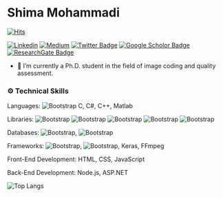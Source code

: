 <h1> Shima Mohammadi </h1>

[![Hits](https://hits.seeyoufarm.com/api/count/incr/badge.svg?url=https%3A%2F%2Fgithub.com%2Fshimamohammadi&count_bg=%2379C83D&title_bg=%23555555&icon=&icon_color=%23E7E7E7&title=Profile+Views&edge_flat=false)](https://hits.seeyoufarm.com)

[![Linkedin](https://img.shields.io/badge/-LinkedIn-blue?style=flat&logo=Linkedin&logoColor=white)](https://www.linkedin.com/in/shima-mohammadi-007351134/)
[![Medium](https://github.com/Rishit-dagli/Rishit-dagli/blob/master/badges/medium.svg)](https://medium.com/@shima.70mdi) 
[![Twitter Badge](https://img.shields.io/badge/-Twitter-1da1f2?labelColor=1da1f2&logo=twitter&logoColor=white&link=https://twitter.com/shima_mdi)](https://twitter.com/shima_mdi)
[![Google Scholor Badge](https://img.shields.io/badge/-Google%20Scholar-4285F4?logo=google-scholar&link=https://scholar.google.com/citations?user=sjpFHQQAAAAJ&hl=en)](https://scholar.google.com/citations?user=sjpFHQQAAAAJ&hl=en)
[![ResearchGate Badge](https://img.shields.io/badge/Research_Gate-00CCBB.svg?&&link=https://www.researchgate.net/profile/Shima-Mohammadi-5)](https://www.researchgate.net/profile/Shima-Mohammadi-5)




- 🔭 I’m currently a Ph.D. student in the field of image coding and quality assessment.

### ⚙️ Technical Skills
Languages: ![Bootstrap](https://img.shields.io/badge/-Python-05122A?style=flat-square&logo=Python&color=353535) C, C#, C++, Matlab

Libraries: ![Bootstrap](https://img.shields.io/badge/-Pandas-05122A?style=flat-square&logo=Pandas&color=353535) ![Bootstrap](https://img.shields.io/badge/-Scikit%20Learn-05122A?style=flat-square&logo=Scikit-Learn&color=353535) ![Bootstrap](https://img.shields.io/badge/-Numpy-05122A?style=flat-square&logo=Numpy&color=353535) ![Bootstrap](https://img.shields.io/badge/-Matplotlib-05122A?style=flat-square&logo=Matplotlib&color=353535) ![Bootstrap](https://img.shields.io/badge/-Pandas-05122A?style=flat-square&logo=Pandas&color=353535)

Databases: ![Bootstrap](https://img.shields.io/badge/-MySQL-05122A?style=flat-square&logo=MySQL&color=353535), ![Bootstrap](https://img.shields.io/badge/-MongoDB-05122A?style=flat-square&logo=MongoDB&color=353535) 

Frameworks: ![Bootstrap](https://img.shields.io/badge/-PyTorch-05122A?style=flat-square&logo=PyTorch&color=353535), ![Bootstrap](https://img.shields.io/badge/-TensorFlow-05122A?style=flat-square&logo=TensorFlow&color=353535), Keras, FFmpeg

Front-End Development: HTML, CSS, JavaScript

Back-End Development: Node.js, ASP.NET

![Top Langs](https://github-readme-stats.vercel.app/api/top-langs/?username=shimamohammadi&layout=compact)
